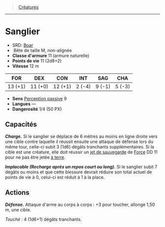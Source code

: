 ﻿---
!Monster
Family: MonsterHD
Type: Bête
Size: M
Alignment: non-alignée
ArmorClass: 11 (armure naturelle)
HitPoints: 11 (2d8+2)
Speed: 12 m
Strength: 13 (+1)
Dexterity: 11 (+0)
Constitution: 12 (+1)
Intelligence: ' 2 (-4)'
Wisdom: ' 9 (-1)'
Charisma: ' 5 (-3)'
Senses: '[Perception passive](hd_abilities_dexterity_perception_passive.md) 9'
Languages: —
Challenge: 1/4 (50 PX)
Id: monsters_hd.md#sanglier
ParentLink: monsters_hd.md#créatures
Name: Sanglier
ParentName: Créatures
NameLevel: 1
AltName: '[Boar](srd_monsters_boar.md)'
Attributes: {}
---
> [Créatures](hd_monsters.md)

---

# Sanglier

- SRD: [Boar](srd_monsters_boar.md)
-  Bête de taille M, non-alignée
- **Classe d'armure** 11 (armure naturelle)
- **Points de vie** 11 (2d8+2)
- **Vitesse** 12 m

|FOR|DEX|CON|INT|SAG|CHA|
|---|---|---|---|---|---|
|13 (+1)|11 (+0)|12 (+1)| 2 (-4)| 9 (-1)| 5 (-3)|

- **Sens** [Perception passive](hd_abilities_dexterity_perception_passive.md) 9
- **Langues** —
- **Dangerosité** 1/4 (50 PX)

## Capacités

**_Charge._** Si le sanglier se déplace de 6 mètres au moins en ligne droite vers une cible contre laquelle il réussit ensuite une attaque de défense lors du même tour, celle-ci subit 3 (1d6) dégâts tranchants supplémentaires. Si la cible est une créature, elle doit réussir un [jet de sauvegarde](hd_abilities_jets_de_sauvegarde.md) de [Force](hd_abilities_strength.md) DD 11 pour ne pas être jetée [à terre](hd_conditions_a_terre.md).

**_Implacable (Recharge après un repos court ou long)._** Si le sanglier subit 7 dégâts ou moins et que cette blessure devrait réduire son total actuel de points de vie à 0, celui-ci est réduit à 1 à la place.

## Actions

**_Défense._** Attaque d'arme au corps à corps : +3 pour toucher, allonge 1,50 m, une cible.

_Touché :_ 4 (1d6+1) dégâts tranchants.

